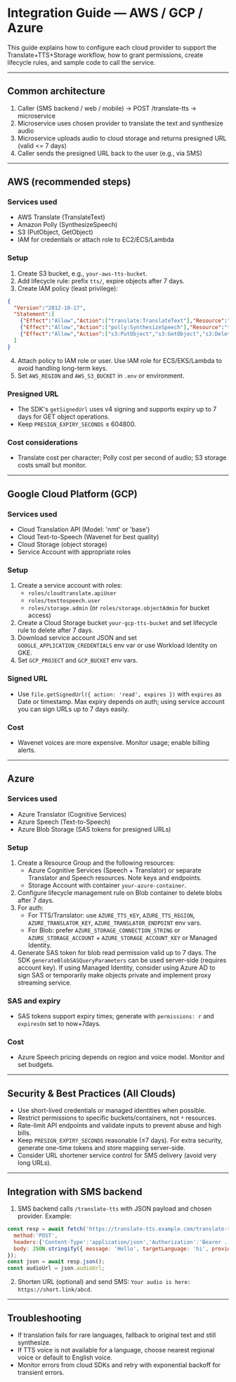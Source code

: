 # Integration Guide — AWS / GCP / Azure

This guide explains how to configure each cloud provider to support the Translate+TTS+Storage workflow, how to grant permissions, create lifecycle rules, and sample code to call the service.

---
## Common architecture
1. Caller (SMS backend / web / mobile) -> POST /translate-tts -> microservice
2. Microservice uses chosen provider to translate the text and synthesize audio
3. Microservice uploads audio to cloud storage and returns presigned URL (valid <= 7 days)
4. Caller sends the presigned URL back to the user (e.g., via SMS)

---
## AWS (recommended steps)

### Services used
- AWS Translate (TranslateText)
- Amazon Polly (SynthesizeSpeech)
- S3 (PutObject, GetObject)
- IAM for credentials or attach role to EC2/ECS/Lambda

### Setup
1. Create S3 bucket, e.g., `your-aws-tts-bucket`.
2. Add lifecycle rule: prefix `tts/`, expire objects after 7 days.
3. Create IAM policy (least privilege):
```json
{
  "Version":"2012-10-17",
  "Statement":[
    {"Effect":"Allow","Action":["translate:TranslateText"],"Resource":"*"},
    {"Effect":"Allow","Action":["polly:SynthesizeSpeech"],"Resource":"*"},
    {"Effect":"Allow","Action":["s3:PutObject","s3:GetObject","s3:DeleteObject"],"Resource":["arn:aws:s3:::your-aws-tts-bucket/*"]}
  ]
}
```
4. Attach policy to IAM role or user. Use IAM role for ECS/EKS/Lambda to avoid handling long-term keys.
5. Set `AWS_REGION` and `AWS_S3_BUCKET` in `.env` or environment.

### Presigned URL
- The SDK's `getSignedUrl` uses v4 signing and supports expiry up to 7 days for GET object operations.
- Keep `PRESIGN_EXPIRY_SECONDS` ≤ 604800.

### Cost considerations
- Translate cost per character; Polly cost per second of audio; S3 storage costs small but monitor.

---
## Google Cloud Platform (GCP)

### Services used
- Cloud Translation API (Model: 'nmt' or 'base')
- Cloud Text-to-Speech (Wavenet for best quality)
- Cloud Storage (object storage)
- Service Account with appropriate roles

### Setup
1. Create a service account with roles:
   - `roles/cloudtranslate.apiUser`
   - `roles/texttospeech.user`
   - `roles/storage.admin` (or `roles/storage.objectAdmin` for bucket access)
2. Create a Cloud Storage bucket `your-gcp-tts-bucket` and set lifecycle rule to delete after 7 days.
3. Download service account JSON and set `GOOGLE_APPLICATION_CREDENTIALS` env var or use Workload Identity on GKE.
4. Set `GCP_PROJECT` and `GCP_BUCKET` env vars.

### Signed URL
- Use `file.getSignedUrl({ action: 'read', expires })` with `expires` as Date or timestamp. Max expiry depends on auth; using service account you can sign URLs up to 7 days easily.

### Cost
- Wavenet voices are more expensive. Monitor usage; enable billing alerts.

---
## Azure

### Services used
- Azure Translator (Cognitive Services)
- Azure Speech (Text-to-Speech)
- Azure Blob Storage (SAS tokens for presigned URLs)

### Setup
1. Create a Resource Group and the following resources:
   - Azure Cognitive Services (Speech + Translator) or separate Translator and Speech resources. Note keys and endpoints.
   - Storage Account with container `your-azure-container`.
2. Configure lifecycle management rule on Blob container to delete blobs after 7 days.
3. For auth:
   - For TTS/Translator: use `AZURE_TTS_KEY`, `AZURE_TTS_REGION`, `AZURE_TRANSLATOR_KEY`, `AZURE_TRANSLATOR_ENDPOINT` env vars.
   - For Blob: prefer `AZURE_STORAGE_CONNECTION_STRING` or `AZURE_STORAGE_ACCOUNT` + `AZURE_STORAGE_ACCOUNT_KEY` or Managed Identity.
4. Generate SAS token for blob read permission valid up to 7 days. The SDK `generateBlobSASQueryParameters` can be used server-side (requires account key). If using Managed Identity, consider using Azure AD to sign SAS or temporarily make objects private and implement proxy streaming service.

### SAS and expiry
- SAS tokens support expiry times; generate with `permissions: r` and `expiresOn` set to now+7days.

### Cost
- Azure Speech pricing depends on region and voice model. Monitor and set budgets.

---
## Security & Best Practices (All Clouds)
- Use short-lived credentials or managed identities when possible.
- Restrict permissions to specific buckets/containers, not `*` resources.
- Rate-limit API endpoints and validate inputs to prevent abuse and high bills.
- Keep `PRESIGN_EXPIRY_SECONDS` reasonable (≤7 days). For extra security, generate one-time tokens and store mapping server-side.
- Consider URL shortener service control for SMS delivery (avoid very long URLs).

---
## Integration with SMS backend
1. SMS backend calls `/translate-tts` with JSON payload and chosen provider. Example:
```js
const resp = await fetch('https://translate-tts.example.com/translate-tts', {
  method:'POST',
  headers:{'Content-Type':'application/json','Authorization':'Bearer ...'},
  body: JSON.stringify({ message: 'Hello', targetLanguage: 'hi', provider: 'aws' })
});
const json = await resp.json();
const audioUrl = json.audioUrl;
```
2. Shorten URL (optional) and send SMS: `Your audio is here: https://short.link/abcd`.

---
## Troubleshooting
- If translation fails for rare languages, fallback to original text and still synthesize.
- If TTS voice is not available for a language, choose nearest regional voice or default to English voice.
- Monitor errors from cloud SDKs and retry with exponential backoff for transient errors.
